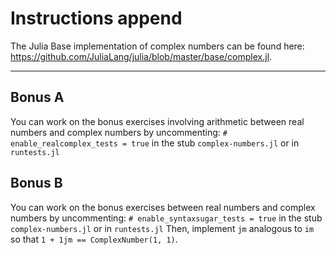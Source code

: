 # Instructions append

The Julia Base implementation of complex numbers can be found here: https://github.com/JuliaLang/julia/blob/master/base/complex.jl.

---

## Bonus A
You can work on the bonus exercises involving arithmetic between real numbers and complex numbers by uncommenting:
`# enable_realcomplex_tests = true` in the stub `complex-numbers.jl` or in `runtests.jl`

## Bonus B
You can work on the bonus exercises between real numbers and complex numbers by uncommenting:
`# enable_syntaxsugar_tests = true` in the stub `complex-numbers.jl` or in `runtests.jl`
Then, implement `jm` analogous to `im` so that `1 + 1jm == ComplexNumber(1, 1)`.
